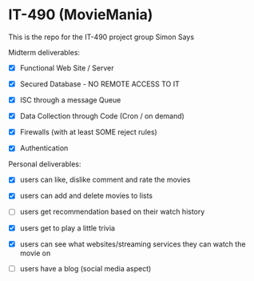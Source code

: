 # IT-490 (MovieMania)
This is the repo for the IT-490 project group Simon Says

Midterm deliverables:

- [x] Functional Web Site / Server

- [x] Secured Database - NO REMOTE ACCESS TO IT

- [x] ISC through a message Queue

- [x] Data Collection through Code (Cron / on demand)

- [x] Firewalls (with at least SOME reject rules)

- [x] Authentication

Personal deliverables:

- [x] users can like, dislike comment and rate the movies
  
- [x] users can add and delete movies to lists
      
- [ ] users get recommendation based on their watch history
      
- [x] users get to play a little trivia
      
- [x] users can see what websites/streaming services they can watch the movie on
      
- [ ] users have a blog (social media aspect)

